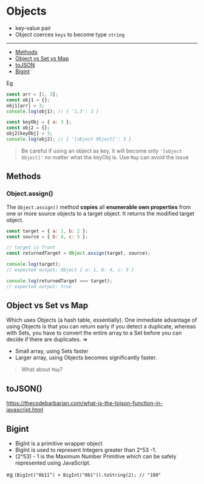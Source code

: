 # Objects

- key-value pair
- Object coerces `keys` to become type `string`

---

- [Methods](#methods)
- [Object vs Set vs Map](#object-vs-set-map)
- [toJSON](#tojson)
- [Bigint](#bigint)

Eg

```javascript
const arr = [1, 3];
const obj1 = {};
obj1[arr] = 3;
console.log(obj1); // { '1,3': 3 }

const keyObj = { a: 3 };
const obj2 = {};
obj2[keyObj] = 3;
console.log(obj2); // { '[object Object]': 3 }
```

> Be careful if using an object as key, it will become only `'[object Object]'` no matter what the keyObj is. Use `Map` can avoid the issue

## Methods

### Object.assign()

The `Object.assign()` method **copies** all **enumerable own properties** from one or more source objects to a target object. It returns the modified target object.

```javascript
const target = { a: 1, b: 2 };
const source = { b: 4, c: 5 };

// target is front
const returnedTarget = Object.assign(target, source);

console.log(target);
// expected output: Object { a: 1, b: 4, c: 5 }

console.log(returnedTarget === target);
// expected output: true
```

## Object vs Set vs Map

Which uses Objects (a hash table, essentially). One immediate advantage of using Objects is that you can return early if you detect a duplicate, whereas with Sets, you have to convert the entire array to a Set before you can decide if there are duplicates. => 

- Small array, using Sets faster
- Larger array, using Objects becomes significantly faster.

> What about `Map`?

## toJSON()

https://thecodebarbarian.com/what-is-the-tojson-function-in-javascript.html

## Bigint

- BigInt is a primitive wrapper object
- BigInt is used to represent Integers greater than 2^53 -1.
- (2^53) - 1 is the Maximum Number Primitive which can be safely represented using JavaScript.

eg `(BigInt("0b11") + BigInt("0b1")).toString(2); // "100"`
